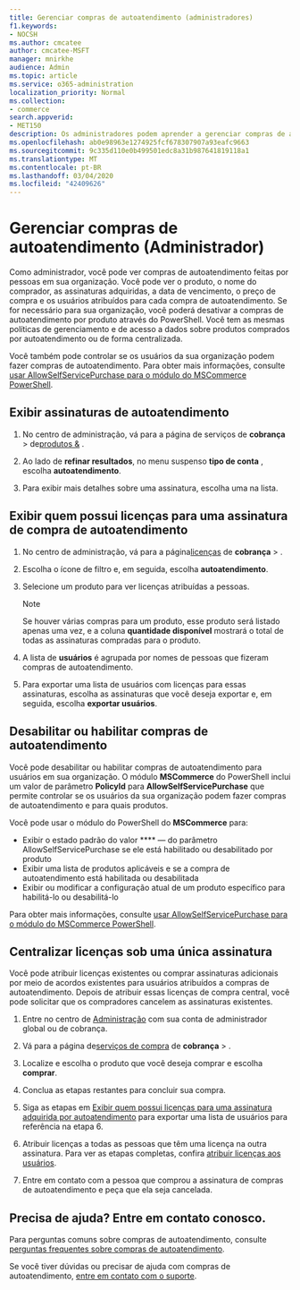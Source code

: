 ```yaml
---
title: Gerenciar compras de autoatendimento (administradores)
f1.keywords:
- NOCSH
ms.author: cmcatee
author: cmcatee-MSFT
manager: mnirkhe
audience: Admin
ms.topic: article
ms.service: o365-administration
localization_priority: Normal
ms.collection:
- commerce
search.appverid:
- MET150
description: Os administradores podem aprender a gerenciar compras de autoatendimento feitas por usuários em sua organização.
ms.openlocfilehash: ab0e98963e1274925fcf678307907a93eafc9663
ms.sourcegitcommit: 9c335d110e0b499501edc8a31b987641819118a1
ms.translationtype: MT
ms.contentlocale: pt-BR
ms.lasthandoff: 03/04/2020
ms.locfileid: "42409626"
---
```

# <a name="manage-self-service-purchases-admin"></a>Gerenciar compras de autoatendimento (Administrador)

Como administrador, você pode ver compras de autoatendimento feitas por pessoas em sua organização. Você pode ver o produto, o nome do comprador, as assinaturas adquiridas, a data de vencimento, o preço de compra e os usuários atribuídos para cada compra de autoatendimento. Se for necessário para sua organização, você poderá desativar a compras de autoatendimento por produto através do PowerShell. Você tem as mesmas políticas de gerenciamento e de acesso a dados sobre produtos comprados por autoatendimento ou de forma centralizada.

Você também pode controlar se os usuários da sua organização podem fazer compras de autoatendimento. Para obter mais informações, consulte [usar AllowSelfServicePurchase para o módulo do MSCommerce PowerShell](allowselfservicepurchase-powershell.md).

## <a name="view-self-service-subscriptions"></a>Exibir assinaturas de autoatendimento

1. No centro de administração, vá para a página de serviços de **cobrança** > de<a href="https://go.microsoft.com/fwlink/p/?linkid=842054" target="_blank">produtos &</a> .

2. Ao lado de **refinar resultados**, no menu suspenso **tipo de conta** , escolha **autoatendimento**.

3. Para exibir mais detalhes sobre uma assinatura, escolha uma na lista.

## <a name="view-who-has-licenses-for-a-self-service-purchase-subscription"></a>Exibir quem possui licenças para uma assinatura de compra de autoatendimento

1. No centro de administração, vá para a página<a href="https://go.microsoft.com/fwlink/p/?linkid=842264" target="_blank">licenças</a> de **cobrança** > .

2. Escolha o ícone de filtro e, em seguida, escolha **autoatendimento**.

3. Selecione um produto para ver licenças atribuídas a pessoas.

    > [!NOTE]
    > Se houver várias compras para um produto, esse produto será listado apenas uma vez, e a coluna **quantidade disponível** mostrará o total de todas as assinaturas compradas para o produto.

4. A lista de **usuários** é agrupada por nomes de pessoas que fizeram compras de autoatendimento.

5. Para exportar uma lista de usuários com licenças para essas assinaturas, escolha as assinaturas que você deseja exportar e, em seguida, escolha **exportar usuários**.

## <a name="disable-or-enable-self-service-purchases"></a>Desabilitar ou habilitar compras de autoatendimento

Você pode desabilitar ou habilitar compras de autoatendimento para usuários em sua organização. O módulo **MSCommerce** do PowerShell inclui um valor de parâmetro **PolicyId** para **AllowSelfServicePurchase** que permite controlar se os usuários da sua organização podem fazer compras de autoatendimento e para quais produtos.

Você pode usar o módulo do PowerShell do **MSCommerce** para:

- Exibir o estado padrão do valor **** &mdash; do parâmetro AllowSelfServicePurchase se ele está habilitado ou desabilitado por produto
- Exibir uma lista de produtos aplicáveis e se a compra de autoatendimento está habilitada ou desabilitada
- Exibir ou modificar a configuração atual de um produto específico para habilitá-lo ou desabilitá-lo

Para obter mais informações, consulte [usar AllowSelfServicePurchase para o módulo do MSCommerce PowerShell](allowselfservicepurchase-powershell.md).

## <a name="centralize-licenses-under-a-single-subscription"></a>Centralizar licenças sob uma única assinatura

Você pode atribuir licenças existentes ou comprar assinaturas adicionais por meio de acordos existentes para usuários atribuídos a compras de autoatendimento. Depois de atribuir essas licenças de compra central, você pode solicitar que os compradores cancelem as assinaturas existentes.

1. Entre no centro de <a href="https://go.microsoft.com/fwlink/p/?linkid=2024339" target="_blank">Administração</a> com sua conta de administrador global ou de cobrança.

2. Vá para a página de<a href="https://go.microsoft.com/fwlink/p/?linkid=868433" target="_blank">serviços de compra</a> de **cobrança** > .

3. Localize e escolha o produto que você deseja comprar e escolha **comprar**.

4. Conclua as etapas restantes para concluir sua compra.

5. Siga as etapas em [Exibir quem possui licenças para uma assinatura adquirida por autoatendimento](#view-who-has-licenses-for-a-self-service-purchase-subscription) para exportar uma lista de usuários para referência na etapa 6.

6. Atribuir licenças a todas as pessoas que têm uma licença na outra assinatura. Para ver as etapas completas, confira [atribuir licenças aos usuários](../../admin/manage/assign-licenses-to-users.md).

7. Entre em contato com a pessoa que comprou a assinatura de compras de autoatendimento e peça que ela seja cancelada.

## <a name="need-help-contact-us"></a>Precisa de ajuda? Entre em contato conosco.

Para perguntas comuns sobre compras de autoatendimento, consulte [perguntas frequentes sobre compras de autoatendimento](self-service-purchase-faq.md).

Se você tiver dúvidas ou precisar de ajuda com compras de autoatendimento, [entre em contato com o suporte](../../admin/contact-support-for-business-products.md).
